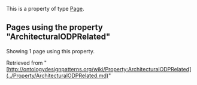 This is a property of type [Page](../Type/Page.md "Type:Page").




  


## Pages using the property "ArchitecturalODPRelated"


Showing 1 page using this property.



Retrieved from "[http://ontologydesignpatterns.org/wiki/Property:ArchitecturalODPRelated](../Property/ArchitecturalODPRelated.md)"